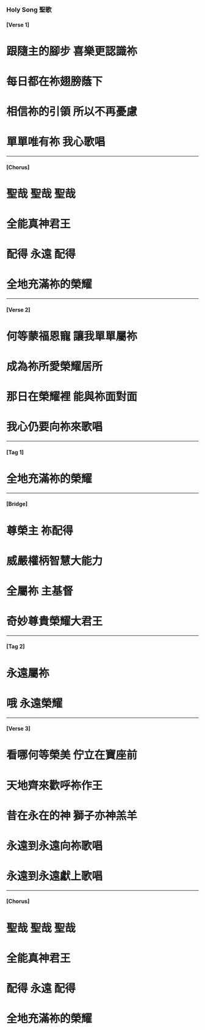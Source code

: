 ###  Holy Song 聖歌

#### [Verse 1]
# 跟隨主的腳步 喜樂更認識祢
# 每日都在祢翅膀蔭下
# 相信祢的引領 所以不再憂慮
# 單單唯有祢 我心歌唱

---

#### [Chorus]
# 聖哉 聖哉 聖哉
# 全能真神君王
# 配得 永遠 配得
# 全地充滿祢的榮耀

---

#### [Verse 2]
# 何等蒙福恩寵 讓我單單屬祢
# 成為祢所愛榮耀居所
# 那日在榮耀裡 能與祢面對面
# 我心仍要向祢來歌唱

---

#### [Tag 1]
# 全地充滿祢的榮耀


---

#### [Bridge]
# 尊榮主 祢配得
# 威嚴權柄智慧大能力
# 全屬祢 主基督
# 奇妙尊貴榮耀大君王

---

#### [Tag 2]
# 永遠屬祢
# 哦 永遠榮耀

---

#### [Verse 3]
# 看哪何等榮美 佇立在寶座前
# 天地齊來歡呼祢作王
# 昔在永在的神 獅子亦神羔羊
# 永遠到永遠向祢歌唱
# 永遠到永遠獻上歌唱
 
---

#### [Chorus]
# 聖哉 聖哉 聖哉
# 全能真神君王
# 配得 永遠 配得
# 全地充滿祢的榮耀
